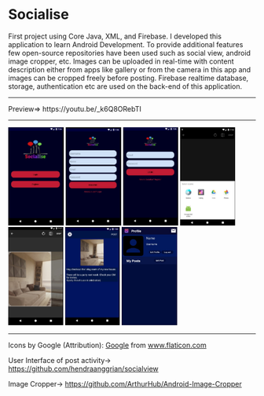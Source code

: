 # Socialise

First project using Core Java, XML, and Firebase. 
I developed this application to learn Android Development. To provide additional features few open-source repositories have been used such as social view, android image cropper, etc. Images can be uploaded in real-time with content description either from apps like gallery or from the camera in this app and images can be cropped freely before posting. Firebase realtime database, storage, authentication etc are used on the back-end of this application.
<hr>
Preview=> https://youtu.be/_k6Q8ORebTI
<hr>
<p float="left">
  <img src="./Socialise/Preview/start.jpg" height ="200">
  <img src="./Socialise/Preview/register.jpg" height ="200">
  <img src="./Socialise/Preview/login.jpg" height ="200">
  <img src="./Socialise/Preview/post.jpg" height ="200">
  <img src="./Socialise/Preview/Crop.jpg" height ="200">
  <img src="./Socialise/Preview/description.jpg" height ="200">
  <img src="./Socialise/Preview/profile.jpg" height ="200">
</p>
<hr>


Icons by Google (Attribution): <a href="https://www.flaticon.com/authors/google" title="Google">Google</a> from <a href="https://www.flaticon.com/" title="Flaticon"> www.flaticon.com</a>

User Interface of post activity->	https://github.com/hendraanggrian/socialview 

Image Cropper->	https://github.com/ArthurHub/Android-Image-Cropper 
